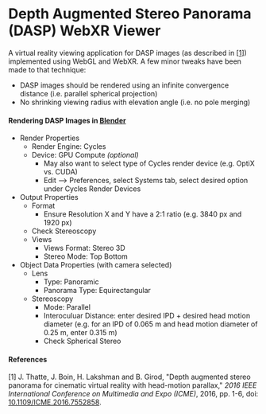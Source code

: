 # Depth Augmented Stereo Panorama (DASP) WebXR Viewer

A virtual reality viewing application for DASP images (as described in [[1](https://doi.org/10.1109/ICME.2016.7552858)]) implemented using WebGL and WebXR. A few minor tweaks have been made to that technique:

* DASP images should be rendered using an infinite convergence distance (i.e. parallel spherical projection)
* No shrinking viewing radius with elevation angle (i.e. no pole merging)

#### Rendering DASP Images in [Blender](https://www.blender.org/)

* Render Properties
    * Render Engine: Cycles
    * Device: GPU Compute *(optional)*
        * May also want to select type of Cycles render device (e.g. OptiX vs. CUDA)
        * Edit --> Preferences, select Systems tab, select desired option under Cycles Render Devices
* Output Properties
    * Format
        * Ensure Resolution X and Y have a 2:1 ratio (e.g. 3840 px and 1920 px)
    * Check Stereoscopy
    * Views
        * Views Format: Stereo 3D
        * Stereo Mode: Top Bottom
* Object Data Properties (with camera selected)
    * Lens
        * Type: Panoramic
        * Panorama Type: Equirectangular
    * Stereoscopy
        * Mode: Parallel
        * Interoculuar Distance: enter desired IPD + desired head motion diameter (e.g. for an IPD of 0.065 m and head motion diameter of 0.25 m, enter 0.315 m)
        * Check Spherical Stereo

#### References

[1] J. Thatte, J. Boin, H. Lakshman and B. Girod, "Depth augmented stereo panorama for cinematic virtual reality with head-motion parallax," *2016 IEEE International Conference on Multimedia and Expo (ICME)*, 2016, pp. 1-6, doi: [10.1109/ICME.2016.7552858](https://doi.org/10.1109/ICME.2016.7552858).
